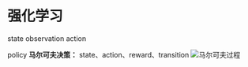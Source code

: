 # 强化学习
state
observation
action

policy
**马尔可夫决策：**
state、action、reward、transition
![马尔可夫过程](https://gitee.com/knowmefly/little_book_maker/raw/master/小书匠/1578041604876.png)


